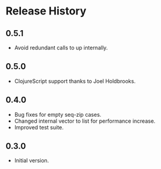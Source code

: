 # Release History

## 0.5.1

* Avoid redundant calls to up internally.

## 0.5.0

* ClojureScript support thanks to Joel Holdbrooks.

## 0.4.0

* Bug fixes for empty seq-zip cases.
* Changed internal vector to list for performance increase.
* Improved test suite.

## 0.3.0

* Initial version.